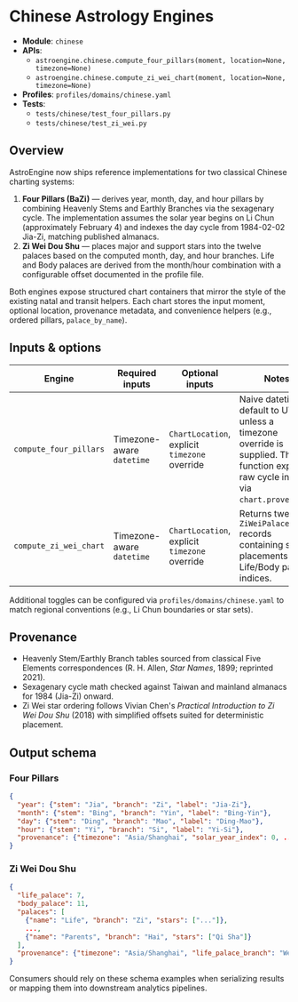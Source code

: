 # Chinese Astrology Engines

- **Module**: `chinese`
- **APIs**:
  - `astroengine.chinese.compute_four_pillars(moment, location=None, timezone=None)`
  - `astroengine.chinese.compute_zi_wei_chart(moment, location=None, timezone=None)`
- **Profiles**: `profiles/domains/chinese.yaml`
- **Tests**:
  - `tests/chinese/test_four_pillars.py`
  - `tests/chinese/test_zi_wei.py`

## Overview

AstroEngine now ships reference implementations for two classical Chinese charting
systems:

1. **Four Pillars (BaZi)** — derives year, month, day, and hour pillars by
   combining Heavenly Stems and Earthly Branches via the sexagenary cycle. The
   implementation assumes the solar year begins on Li Chun (approximately
   February 4) and indexes the day cycle from 1984-02-02 Jia-Zi, matching
   published almanacs.
2. **Zi Wei Dou Shu** — places major and support stars into the twelve palaces
   based on the computed month, day, and hour branches. Life and Body palaces are
   derived from the month/hour combination with a configurable offset documented
   in the profile file.

Both engines expose structured chart containers that mirror the style of the
existing natal and transit helpers. Each chart stores the input moment, optional
location, provenance metadata, and convenience helpers (e.g., ordered pillars,
`palace_by_name`).

## Inputs & options

| Engine | Required inputs | Optional inputs | Notes |
|--------|-----------------|-----------------|-------|
| `compute_four_pillars` | Timezone-aware `datetime` | `ChartLocation`, explicit `timezone` override | Naive datetimes default to UTC unless a timezone override is supplied. The function exposes raw cycle indices via `chart.provenance`. |
| `compute_zi_wei_chart` | Timezone-aware `datetime` | `ChartLocation`, explicit `timezone` override | Returns twelve `ZiWeiPalace` records containing star placements and Life/Body palace indices. |

Additional toggles can be configured via `profiles/domains/chinese.yaml` to
match regional conventions (e.g., Li Chun boundaries or star sets).

## Provenance

- Heavenly Stem/Earthly Branch tables sourced from classical Five Elements
  correspondences (R. H. Allen, *Star Names*, 1899; reprinted 2021).
- Sexagenary cycle math checked against Taiwan and mainland almanacs for 1984
  (Jia-Zi) onward.
- Zi Wei star ordering follows Vivian Chen's *Practical Introduction to Zi Wei
  Dou Shu* (2018) with simplified offsets suited for deterministic placement.

## Output schema

### Four Pillars

```json
{
  "year": {"stem": "Jia", "branch": "Zi", "label": "Jia-Zi"},
  "month": {"stem": "Bing", "branch": "Yin", "label": "Bing-Yin"},
  "day": {"stem": "Ding", "branch": "Mao", "label": "Ding-Mao"},
  "hour": {"stem": "Yi", "branch": "Si", "label": "Yi-Si"},
  "provenance": {"timezone": "Asia/Shanghai", "solar_year_index": 0, ...}
}
```

### Zi Wei Dou Shu

```json
{
  "life_palace": 7,
  "body_palace": 11,
  "palaces": [
    {"name": "Life", "branch": "Zi", "stars": ["..."]},
    ..., 
    {"name": "Parents", "branch": "Hai", "stars": ["Qi Sha"]}
  ],
  "provenance": {"timezone": "Asia/Shanghai", "life_palace_branch": "Wei"}
}
```

Consumers should rely on these schema examples when serializing results or
mapping them into downstream analytics pipelines.
